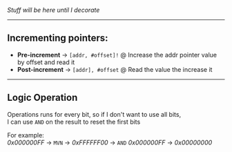 *Stuff will be here until I decorate*

---

 ## Incrementing pointers:
  - **Pre-increment**  -> `[addr, #offset]!` @ Increase the addr pointer value by offset and read it  
  - **Post-increment** -> `[addr], #offset`  @ Read the value the increase it  
	
---

## Logic Operation

Operations runs for every bit, so if I don't want to use all bits,  
I can use `AND` on the result to reset the first bits  

For example:  
*0x000000FF* -> `MVN` -> *0xFFFFFF00* -> `AND` *0x000000FF* -> *0x00000000*
